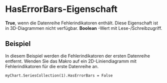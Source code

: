 
# HasErrorBars-Eigenschaft

 **True**, wenn die Datenreihe Fehlerindikatoren enthält. Diese Eigenschaft ist in 3D-Diagrammen nicht verfügbar. **Boolean** -Wert mit Lese-/Schreibzugriff.


## Beispiel

In diesem Beispiel werden die Fehlerindikatoren der ersten Datenreihe entfernt. Wenden Sie das Makro auf ein 2D-Liniendiagramm mit Fehlerindikatoren für die erste Datenreihe an.


```
myChart.SeriesCollection(1).HasErrorBars = False
```

